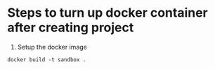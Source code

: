 # Steps to turn up docker container after creating project

1. Setup the docker image

```
docker build -t sandbox .
```


